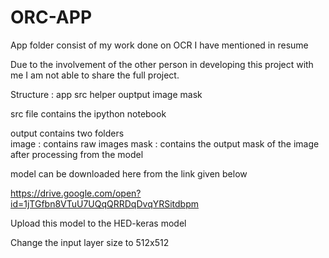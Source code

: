 # ORC-APP

App folder consist of my work done on OCR I have mentioned in resume 

Due to the involvement of the other person in developing this project with me I am not able to share the full project. 

Structure :
app
  src
     helper
  ouptput
     image
      mask

src file contains the ipython notebook 

output contains two folders  
	image : contains raw images
	mask : contains the output mask of the image after processing from the model 
	
model can be downloaded here from the link given below 

https://drive.google.com/open?id=1jTGfbn8VTuU7UQqQRRDqDvqYRSitdbpm

Upload this model to the HED-keras model 

Change the input layer size to 512x512    
